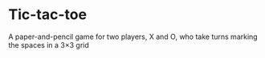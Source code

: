 # Tic-tac-toe
 A paper-and-pencil game for two players, X and O, who take turns marking the spaces in a 3×3 grid
